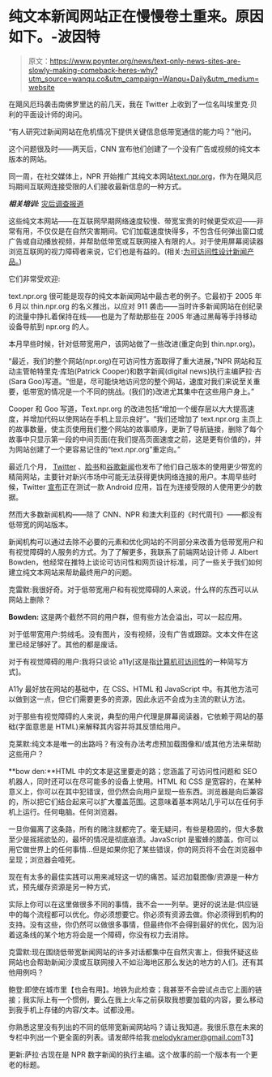 # 纯文本新闻网站正在慢慢卷土重来。原因如下。-波因特

> 原文：<https://www.poynter.org/news/text-only-news-sites-are-slowly-making-comeback-heres-why?utm_source=wanqu.co&utm_campaign=Wanqu+Daily&utm_medium=website>

在飓风厄玛袭击南佛罗里达的前几天，我在 Twitter 上收到了一位名叫埃里克·贝利的平面设计师的询问。

“有人研究过新闻网站在危机情况下提供关键信息低带宽通信的能力吗？”他问。

这个问题很及时——两天后，CNN 宣布他们创建了一个没有广告或视频的纯文本版本的网站。

同一周，在社交媒体上，NPR 开始推广其纯文本网站[text.npr.org](http://thin.npr.org/)，作为在飓风厄玛期间互联网连接受限的人们接收最新信息的一种方式。

***相关培训:*** [灾后调查报道](http://www.newsu.org/courses/investigative-reporting-disaster-aftermath)

这些纯文本网站——在互联网早期网络速度较慢、带宽宝贵的时候更受欢迎——非常有用，不仅仅是在自然灾害期间。它们加载速度快得多，不包含任何弹出窗口或广告或自动播放视频，并帮助低带宽或互联网接入有限的人。对于使用屏幕阅读器浏览互联网的视力障碍者来说，它们也是有益的。(相关:[为可访问性设计新闻产品。](//www.poynter.org/news/designing-journalism-products-accessibility))

它们非常受欢迎:

text.npr.org 很可能是现存的纯文本新闻网站中最古老的例子。它最初于 2005 年 6 月以 thin.npr.org 的名义推出，以应对 911 袭击——当时许多新闻网站在创纪录的流量中挣扎着保持在线——也是为了帮助那些在 2005 年通过黑莓等手持移动设备导航到 npr.org 的人。

本月早些时候，针对低带宽用户，该网站做了一些改进(重定向到 thin.npr.org)。

“最近，我们的整个网站(npr.org)在可访问性方面取得了重大进展，”NPR 网站和互动主管帕特里克·库珀(Patrick Cooper)和数字新闻(digital news)执行主编萨拉·古(Sara Goo)写道。“但是，尽可能快地访问您的整个网站，速度对我们来说至关重要，低带宽的情况是一个不同的挑战。(我们的)改进尤其集中在这些用户身上。”

Cooper 和 Goo 写道，Text.npr.org 的改进包括“增加一个缓存层以大大提高速度，并增加代码以使网站在手机上显示良好”。“我们还增加了 text.npr.org 主页上的故事数量，使主页使用我们整个网站的故事顺序，更新了导航链接，删除了每个故事中只显示第一段的中间页面(在我们提高页面速度之前，这是更有价值的)，并为网站创建了一个更容易记住的“text.npr.org”重定向。”

最近几个月， [Twitter](https://blog.twitter.com/official/en_us/topics/product/2017/introducing-twitter-lite.html) 、[脸书](https://techcrunch.com/2017/02/08/facebook-lite/)和[谷歌新闻](https://www.blog.google/topics/journalism-news/introducing-google-news-lite-mode/)也发布了他们自己版本的使用更少带宽的精简网站，主要针对新兴市场中可能无法获得更快网络连接的用户。本周早些时候，Twitter [宣布](https://www.theverge.com/2017/9/24/16357684/twitter-testing-twitter-lite-android-app-philippines)正在测试一款 Android 应用，旨在为连接受限的人使用更少的数据。

然而大多数新闻机构——除了 CNN、NPR 和澳大利亚的《时代周刊》——都没有低带宽的网站版本。

新闻机构可以通过去除不必要的元素和优化网站的不同部分来改善为低带宽用户和有视觉障碍的人服务的方式。为了了解更多，我联系了前端网站设计师 J. Albert Bowden，他经常在推特上谈论可访问性和网页设计标准，问了一些关于我们如何建立纯文本网站来帮助最终用户的问题。

克雷默:我很好奇。对于低带宽用户和有视觉障碍的人来说，什么样的东西可以从网站上删除？

**Bowden:** 这是两个截然不同的用户群，但有些方法会溢出，可以一起应用。

对于低带宽用户:剪绒毛。没有图片，没有视频，没有广告或跟踪。文本文件在这里已经足够好了。其他的都是废话。

对于有视觉障碍的用户:我将只谈论 a11y[这是指[计算机可访问性](https://en.wikipedia.org/wiki/Computer_accessibility)的一种简写方式]。

A11y 最好放在网站的基础中，在 CSS、HTML 和 JavaScript 中。有其他方法可以做到这一点，但它们需要更多的资源，因此永远不会成为主流的默认方法。

对于那些有视觉障碍的人来说，典型的用户代理是屏幕阅读器，它依赖于网站的基础(字面意思是 HTML)来解释其内容并将其反馈给用户。

克莱默:纯文本是唯一的出路吗？有没有办法考虑预加载图像和/或其他方法来帮助这些用户？

**bow den:**HTML 中的文本是这里要走的路；您涵盖了可访问性问题和 SEO 机器人，同时还可以在尽可能多的设备上使用。HTML 和 CSS 是宽容的，在某种意义上，你可以在其中犯错误，但仍然会向用户呈现一些东西。浏览器是向后兼容的，所以把它们结合起来可以扩大覆盖范围。这意味着基本网站几乎可以在任何手机上运行。任何电脑。任何浏览器。

一旦你偏离了这条路，所有的赌注就都完了。毫无疑问，有些是稳固的，但大多数至少是摇摇欲坠的，最坏的情况是彻底崩溃。JavaScript 是蜜蜂的膝盖，你可以用它做世界上的任何事情…但是如果你犯了某些错误，你的网页将不会在浏览器中呈现；浏览器会噎死。

现在有太多的最佳实践可以用来减轻这一切的痛苦。延迟加载图像/资源是一种方式，预先缓存资源是另一种方式，

实际上你可以在这里做很多不同的事情，我不会一一列举。更好的说法是:供应链中的每个流程都可以优化。你必须想要它。你必须有资源去做。你必须得到机构的支持。没有这些，你仍然可以做很多事情，但最终你不会得到最好的优化，因为沿着这条线的某个地方将会是一个障碍，你没有权力去消除。

克雷默:现在围绕低带宽新闻网站的许多对话都集中在自然灾害上，但我怀疑这些网站也会帮助新闻沙漠或互联网接入不如沿海地区那么发达的地方的人们。还有其他用例吗？

鲍登:即使在城市里【也会有用】。地铁为此检查；我甚至不会尝试点击它上面的链接；我实际上有一个惯例，要么在我上火车之前获取我想要加载的内容，要么移动到我手机上存储的内容/文本。试都没用。

你熟悉这里没有列出的不同的低带宽新闻网站吗？请让我知道。我很乐意在未来的专栏中列出一个更全面的列表。请发邮件给我:[melodykramer@gmail.com](mailto:melodykramer@gmail.com)T3】

更新:萨拉·古现在是 NPR 数字新闻的执行主编。这个故事的前一个版本有一个更老的标题。